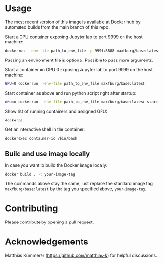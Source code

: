 # Usage

The most recent version of this image is available at Docker hub by automated 
builds from the main branch of this repo.

Start a CPU container exposing Jupyter lab to port 9999 on the host machine:
```bash
dockerrun --env-file path_to_env_file -p 9999:8888 maxfburg/base:latest
```
Passing an environment file is optional. Possible to pass more arguments.

Start a container on GPU 0 exposing Jupyter lab to port 9999 on the host machine:
```bash
GPU=0 dockerrun --env-file path_to_env_file maxfburg/base:latest
```

Start container as above and run python script right after startup:
```bash
GPU=0 dockerrun --env-file path_to_env_file maxfburg/base:latest start.sh python3 my-script.py
```

Show list of running containers and assigned GPU:
```bash
dockerps
```

Get an interactive shell in the container:
```bash
dockerexec container-id /bin/bash
```



## Build and use image locally

In case you want to build the Docker image locally:
```bash
docker build . -t your-image-tag
```
The commands above stay the same, just replace the standard image tag 
```maxfburg/base:latest``` by the tag you specified above, ```your-image-tag```.



# Contributing

Please contribute by opening a pull request.



# Acknowledgements

Matthias Kümmerer (https://github.com/matthias-k) for helpful discussions.